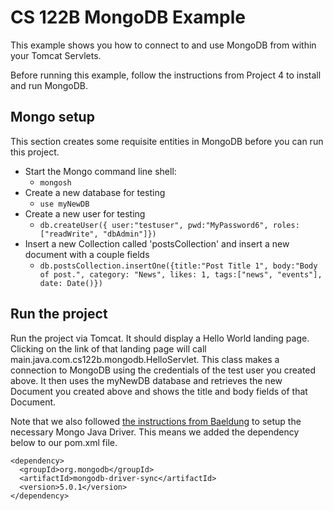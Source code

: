 # CS 122B MongoDB Example
This example shows you how to connect to and use MongoDB from within your Tomcat Servlets.

Before running this example, follow the instructions from Project 4 to install and run MongoDB.

## Mongo setup
This section creates some requisite entities in MongoDB before you can run this project.
  * Start the Mongo command line shell:
    * `mongosh`
  * Create a new database for testing
    * `use myNewDB`
  * Create a new user for testing
    * `db.createUser({ user:"testuser", pwd:"MyPassword6", roles:["readWrite", "dbAdmin"]})`
  * Insert a new Collection called 'postsCollection' and insert a new document with a couple fields
    *  `db.postsCollection.insertOne({title:"Post Title 1", body:"Body of post.", category: "News", likes: 1, tags:["news", "events"], date: Date()})`

## Run the project
Run the project via Tomcat. It should display a Hello World landing page. Clicking
on the link of that landing page will call main.java.com.cs122b.mongodb.HelloServlet.
This class makes a connection to MongoDB using the credentials of the test user you
created above. It then uses the myNewDB database and retrieves the new Document you created
above and shows the title and body fields of that Document.

Note that we also followed [the instructions from Baeldung](https://www.baeldung.com/java-mongodb)
to setup the necessary Mongo Java Driver. This means we added the dependency below to
our pom.xml file.

```
<dependency>
  <groupId>org.mongodb</groupId>
  <artifactId>mongodb-driver-sync</artifactId>
  <version>5.0.1</version>
</dependency>
```